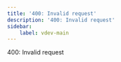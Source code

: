 ```yaml
---
title: '400: Invalid request'
description: '400: Invalid request'
sidebar:
    label: vdev-main
---
```

400: Invalid request